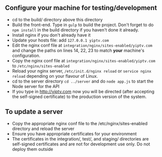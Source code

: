 Configure your machine for testing/development
-----
   * cd to the build/ directory above this directory
   * Build the front-end. Type in `gulp` to build the project. Don't forget to do `npm install` in the build directory if you haven't done it already.
   * Install nginx if you don't already have it
   * Update your hosts file: add `127.0.0.1 yiptv.com`
   * Edit the nginx conf file at `integration/nginx/sites-enabled/yiptv.com` and change the paths on lines 14, 22, 23 to match **your** machine's configuration.
   * Copy the nginx conf file at `integration/nginx/sites-enabled/yiptv.com` to `/etc/nginx/sites-enabled`
   * Reload your nginx server, `/etc/init.d/nginx reload` or `service nginx reload` depending on your flavour of Linux.
   * cd to the server directory `cd ../server` and do `node app.js` to start the Node server for the API
   * If you type in http://yiptv.com now you will be directed (after accepting the self-signed certificate) to the production version of the system.

To update a server
-----
   * Copy the appropriate nginx conf file to the /etc/nginx/sites-enabled directory and reload the server
   * Ensure you have appropriate certificates for your environment
   * The certificates in the integration/, test/, and staging/ directories are self-signed certificates and are not for development use only. Do not deploy them outside
   
